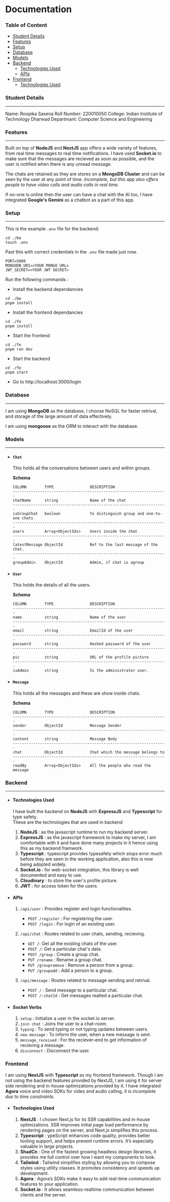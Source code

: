 # Documentation

### Table of Content
- [Student Details](#student-details)
- [Features](#features)
- [Setup](#setup)
- [Database](#database)
- [Models](#models)
- [Backend](#backend)
  - [Technologies Used](#technologies-used)
  - [APIs](#apis)
- [Frontend](#frontend)
  - [Technologies Used](#technologies-used-1)

### Student Details
---
Name:  Roopika Saxena
Roll Number: 220010050
College: Indian Institute of Technology Dharwad
Departmant: Computer Science and Engineering


### Features

---

Built on top of **NodeJS** and **NextJS** app offers a wide variety of features, from real time messages to real time notifications. I have used **Socket.io** to make sure that the messages are recieved as soon as possible, and the user is notified when there is any unread message.

The chats are retained as they are stores on a **MongoDB Cluster** and can be seen by the user at any point of time. _Incomplete, but this app also offers people to have video calls and audio calls in real time._

If no-one is online then the user can have a chat with the AI too, I have integrated **Google's Gemini** as a chatbot as a part of this app.

### Setup

---

This is the example `.env` file for the backend:

```shell
cd ./be
touch .env
```

Past this with correct credentials in the `.env` file made just now.

```env
PORT=5000
MONGODB_URI=<YOUR MONGO URL>
JWT_SECRET=<YOUR JWT SECRET>
```

Run the following commands :

- Install the backend dependancies

```shell
cd ./be
pnpm install
```

- Install the frontend dependancies

```shell
cd ./fe
pnpm install
```

- Start the frontend

```shell
cd ./fe
pnpm run dev
```

- Start the backend

```shell
cd ./fe
pnpm start
```

- Go to http://localhost:3000/login

### Database

---

I am using **MongoDB** as the database, I choose NoSQL for faster retrival, and storage of the large amount of data effectively.

I am using **mongoose** as the ORM to interact with the database.

### Models

---

- #### `Chat`

  This holds all the conversations between users and within groups.

  **Schema**

  ```
  COLUMN        TYPE                DESCRIPTION
  --------------------------------------------------------------------
  chatName      string              Name of the chat
  --------------------------------------------------------------------
  isGroupChat   boolean             To distinguish group and one-to-one chats
  --------------------------------------------------------------------
  users         Array<ObjectIds>    Users inside the chat
  --------------------------------------------------------------------
  latestMessage ObjectId            Ref to the last message of the chat.
  --------------------------------------------------------------------
  groupAdmin    ObjectId            Admin, if chat is agroup

  ```

- #### `User`

  This holds the details of all the users.

  **Schema**

  ```
  COLUMN        TYPE                DESCRIPTION
  --------------------------------------------------------------------
  name          string              Name of the user
  --------------------------------------------------------------------
  email         string              EmailId of the user
  --------------------------------------------------------------------
  password      string              Hashed password of the user
  --------------------------------------------------------------------
  pic           string              URL of the profile picture
  --------------------------------------------------------------------
  isAdmin       string              Is the administrator user.

  ```

- #### `Message`

  This holds all the messages and these are show inside chats.

  **Schema**

  ```
  COLUMN        TYPE                DESCRIPTION
  --------------------------------------------------------------------
  sender        ObjectId            Message Sender
  --------------------------------------------------------------------
  content       string              Message Body
  --------------------------------------------------------------------
  chat          ObjectId            Chat which the message belongs to
  --------------------------------------------------------------------
  readBy        Array<ObjectIds>    All the people who read the message

  ```

### Backend

---

- #### Technologies Used

  I have built the backend on **NodeJS** with **ExpressJS** and **Typescript** for type safety. <br>
  These are the technologies that are used in backend

  1. **NodeJS** : as the javascript runtime to run my backend server.
  2. **ExpressJS** : as the javascript framework to make my server, I am comfortable with it and have done many projects in it hence using this as my backend framwork.
  3. **Typescript** : typescript provides typesafety which stops error much before they are seen in the working application, also this is now being adopted widely.
  4. **Socket.io** : for web-socket integration, this library is well documented and easy to use.
  5. **Cloudinary** : to store the user's profile picture.
  6. **JWT** : for access token for the users.

- #### APIs

  1. `/api/user` : Provides register and login functionalities.

     - `POST /register` : For registering the user.
     - `POST /login` : For login of an existing user.

  2. `/api/chat` : Routes related to user chats, sending, recieving.

     - `GET /`: Get all the existing chats of the user.
     - `POST /`: Get a particular chat's data.
     - `POST /group` : Create a group chat.
     - `PUT /rename` : Rename a group chat.
     - `PUT /groupremove` : Remove a person from a group.
     - `PUT /groupadd` : Add a person to a group.

  3. `/api/message` : Routes related to message sending and retrival.
     - `POST /` : Send message to a particular chat.
     - `POST /:chatId` : Get messages realted a particular chat.

- #### Socket Verbs
  1. `setup` : Initialize a user in the socket.io server.
  2. `join chat` : Joins the user to a chat-room.
  3. `typing` : To send typing or not typing updates between users.
  4. `new message` : To inform the user, when a new message is sent.
  5. `message_received` : For the reciever-end to get information of recieving a message.
  6. `disconnect` : Disconnect the user.

### Frontend

I am using **NextJS** with **Typescript** as my frontend framework. Though I am not using the backend features provided by NextJS, I am using it for server side rendering and in-house optimizations provided by it. I have integrated **Agora** voice and video SDKs for video and audio calling, _it is incomplete due to time constraints_.

- #### Technologies Used

  1. **NextJS** : I chosen Next.js for its SSR capabilities and in-house optimizations. SSR improves initial page load performance by rendering pages on the server, and Next.js simplifies this process.
  2. **Typescript** : ypeScript enhances code quality, provides better tooling support, and helps prevent runtime errors. It’s especially valuable in large projects.
  3. **ShadCn** : One of the fastest growing headless design librairies, it provides me full control over how I want my components to look.
  4. **Tailwind** : Tailwind simplifies styling by allowing you to compose styles using utility classes. It promotes consistency and speeds up development.
  5. **Agora** : Agora’s SDKs make it easy to add real-time communication features to your application.
  6. **Socket.io** : It allows seamless-realtime communication between clients and the server.
